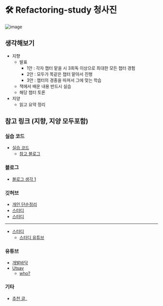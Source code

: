 # 🛠️ Refactoring-study 청사진

![image](https://github.com/Gamangjum-lihou/refactoring-study/assets/76567238/cbd79941-3231-475b-8e40-07855d2fd734)



## 생각해보기

- 지향
  - 발표
    - 1안 : 각자 챕터 맡을 시 3회독 이상으로 최대한 모든 챕터 경험
    - 2안 : 모두가 똑같은 챕터 맡아서 진행
    - 3안 : 챕터의 경중을 따져서 그에 맞는 학습
  - 책에서 배운 내용 반드시 실습
  - 해당 챕터 토론
- 지양
  - 읽고 요약 정리


## 참고 링크 (지향, 지양 모두포함)

### 실습 코드
- [실습 코드](https://github.com/wickedwukong/martin-fowler-refactoring-2nd)
  - [참고 블로그](https://devvkkid.tistory.com/272)   

### 블로그
- [블로그 생각 1](https://medium.com/@Deepbio_Dev/5-backend-engineer%EC%9D%98-%EC%84%B1%EC%9E%A5%EC%8A%A4%ED%86%A0%EB%A6%AC-%EB%A7%88%ED%8B%B4-%ED%8C%8C%EC%9A%B8%EB%9F%AC%EC%9D%98-%EB%A6%AC%ED%8C%A9%ED%84%B0%EB%A7%81-2%ED%8C%90-%EC%8A%A4%ED%84%B0%EB%94%94-b26f163b0fbf)

### 깃허브
- [개인 단순정리](https://github.com/Youngerjesus/refactoring-2nd-edition)
- [스터디](https://github.com/hanseul-lee/book-refactoring)
- [스터디](https://github.com/Earthking-Dev-Study/Refactoring-2nd-Edition)

---

- [스터디](https://github.com/yerim1210/book-study/blob/main/02-refactoring/README_ko.md)
  - [스터디 유튜브](https://www.youtube.com/watch?v=nHLdZAMnMpo)

### 유튜브
- [개발바닥](https://www.youtube.com/watch?v=51xsW7fH7fU)
- [Utsav](https://youtu.be/0qNpFCpMl80?t=260)
  - [who?](https://www.linkedin.com/in/utsavized?original_referer=https%3A%2F%2Fwww.engineeringwithutsav.com%2F)
 

### 기타
- [추천 글](https://careerly.co.kr/comments/53476)_
